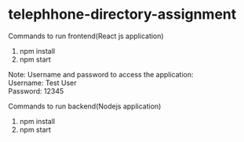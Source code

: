 # telephhone-directory-assignment

Commands to run frontend(React js application)
1. npm install
2. npm start

Note: Username and password to access the application: <br/>
Username: Test User <br/>
Password: 12345<br/>


Commands to run backend(Nodejs application)
1. npm install
2. npm start
